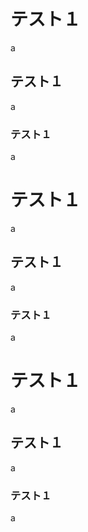 # テスト１

a

## テスト１

a

### テスト１

a

# テスト１

a

## テスト１

a

### テスト１

a

# テスト１

a

## テスト１

a

### テスト１

a
